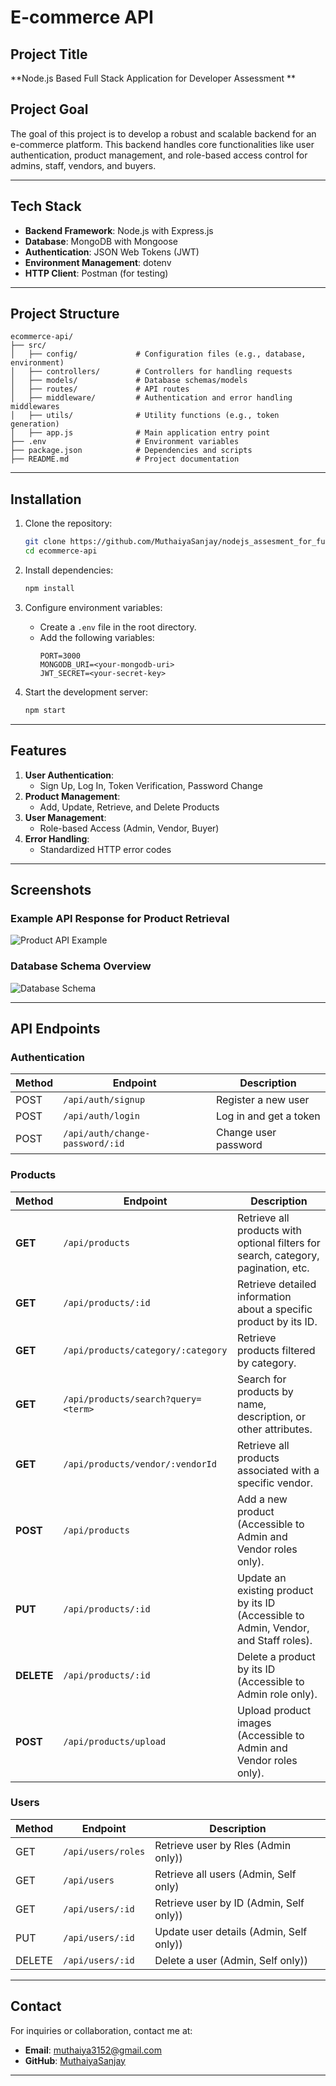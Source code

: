 # E-commerce API

## Project Title
**Node.js Based Full Stack Application for Developer Assessment
**
## Project Goal
The goal of this project is to develop a robust and scalable backend for an e-commerce platform. This backend handles core functionalities like user authentication, product management, and role-based access control for admins, staff, vendors, and buyers.

---

## Tech Stack
- **Backend Framework**: Node.js with Express.js
- **Database**: MongoDB with Mongoose
- **Authentication**: JSON Web Tokens (JWT)
- **Environment Management**: dotenv
- **HTTP Client**: Postman (for testing)

---

## Project Structure

```
ecommerce-api/
├── src/
│   ├── config/             # Configuration files (e.g., database, environment)
│   ├── controllers/        # Controllers for handling requests
│   ├── models/             # Database schemas/models
│   ├── routes/             # API routes
│   ├── middleware/         # Authentication and error handling middlewares
│   ├── utils/              # Utility functions (e.g., token generation)
│   ├── app.js              # Main application entry point
├── .env                    # Environment variables
├── package.json            # Dependencies and scripts
├── README.md               # Project documentation
```

---

## Installation

1. Clone the repository:
   ```bash
   git clone https://github.com/MuthaiyaSanjay/nodejs_assesment_for_fullstackdeveloper.git
   cd ecommerce-api
   ```

2. Install dependencies:
   ```bash
   npm install
   ```

3. Configure environment variables:
   - Create a `.env` file in the root directory.
   - Add the following variables:
     ```
     PORT=3000
     MONGODB_URI=<your-mongodb-uri>
     JWT_SECRET=<your-secret-key>
     ```

4. Start the development server:
   ```bash
   npm start
   ```

---

## Features
1. **User Authentication**:
   - Sign Up, Log In, Token Verification, Password Change
2. **Product Management**:
   - Add, Update, Retrieve, and Delete Products
3. **User Management**:
   - Role-based Access (Admin, Vendor, Buyer)
4. **Error Handling**:
   - Standardized HTTP error codes

---

## Screenshots
### Example API Response for Product Retrieval
![Product API Example](https://github.com/MuthaiyaSanjay/nodejs_assesment_for_fullstackdeveloper/blob/main/ecommerce-api/uploads/product_response.png)

### Database Schema Overview
![Database Schema](https://github.com/MuthaiyaSanjay/nodejs_assesment_for_fullstackdeveloper/blob/main/ecommerce-api/uploads/dbcollection_screenshot.png)

---

## API Endpoints

### Authentication
| Method | Endpoint                | Description              |
|--------|-------------------------|--------------------------|
| POST   | `/api/auth/signup`      | Register a new user      |
| POST   | `/api/auth/login`       | Log in and get a token   |
| POST   | `/api/auth/change-password/:id` | Change user password |

### Products

| Method | Endpoint                          | Description                                                                |
|--------|-----------------------------------|----------------------------------------------------------------------------|
| **GET**  | `/api/products`                   | Retrieve all products with optional filters for search, category, pagination, etc. |
| **GET**  | `/api/products/:id`               | Retrieve detailed information about a specific product by its ID.          |
| **GET**  | `/api/products/category/:category`| Retrieve products filtered by category.                                    |
| **GET**  | `/api/products/search?query=<term>`| Search for products by name, description, or other attributes.             |
| **GET**  | `/api/products/vendor/:vendorId`  | Retrieve all products associated with a specific vendor.                   |
| **POST** | `/api/products`                   | Add a new product (Accessible to Admin and Vendor roles only).             |
| **PUT**  | `/api/products/:id`               | Update an existing product by its ID (Accessible to Admin, Vendor, and Staff roles). |
| **DELETE** | `/api/products/:id`             | Delete a product by its ID (Accessible to Admin role only).                |
| **POST** | `/api/products/upload`            | Upload product images (Accessible to Admin and Vendor roles only).         |

### Users
| Method | Endpoint                | Description              |
|--------|-------------------------|--------------------------|
| GET    | `/api/users/roles`      | Retrieve user by Rles  (Admin only)) |
| GET    | `/api/users`            | Retrieve all users (Admin, Self only) |
| GET    | `/api/users/:id`        | Retrieve user by ID  (Admin, Self only)) |
| PUT    | `/api/users/:id`        | Update user details  (Admin, Self only)) |
| DELETE | `/api/users/:id`        | Delete a user      (Admin, Self only)) |

---


## Contact
For inquiries or collaboration, contact me at:
- **Email**: [muthaiya3152@gmail.com](mailto:muthaiya3152@gmail.com)
- **GitHub**: [MuthaiyaSanjay](https://github.com/MuthaiyaSanjay)

---

